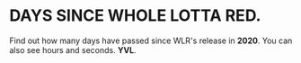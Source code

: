 # DAYS SINCE WHOLE LOTTA RED. 

Find out how many days have passed since WLR's release in **2020**. You can also see hours and seconds. **YVL**.

